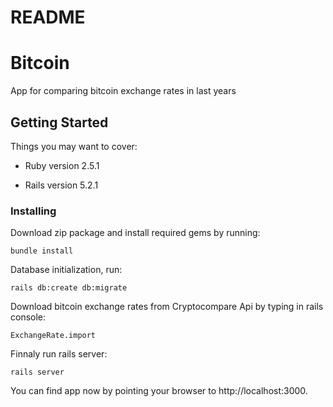 # README

# Bitcoin

App for comparing bitcoin exchange rates in last years

## Getting Started

Things you may want to cover:

* Ruby version 2.5.1

* Rails version 5.2.1

### Installing

Download zip package and install required gems by running:

```
bundle install
```

Database initialization, run:

```
rails db:create db:migrate
```

Download bitcoin exchange rates from Cryptocompare Api by typing in rails console:

```
ExchangeRate.import
```

Finnaly run rails server:

```
rails server
```

You can find app now by pointing your browser to http://localhost:3000.
